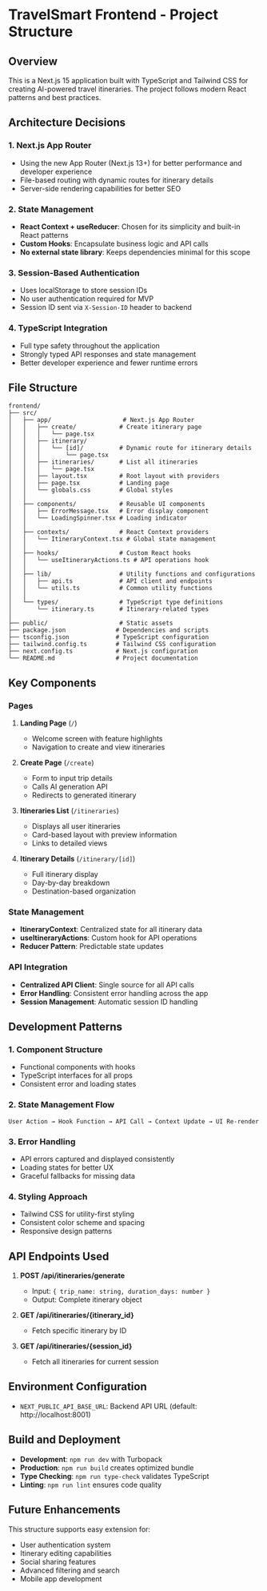 # TravelSmart Frontend - Project Structure

## Overview

This is a Next.js 15 application built with TypeScript and Tailwind CSS for creating AI-powered travel itineraries. The project follows modern React patterns and best practices.

## Architecture Decisions

### 1. **Next.js App Router**
- Using the new App Router (Next.js 13+) for better performance and developer experience
- File-based routing with dynamic routes for itinerary details
- Server-side rendering capabilities for better SEO

### 2. **State Management**
- **React Context + useReducer**: Chosen for its simplicity and built-in React patterns
- **Custom Hooks**: Encapsulate business logic and API calls
- **No external state library**: Keeps dependencies minimal for this scope

### 3. **Session-Based Authentication**
- Uses localStorage to store session IDs
- No user authentication required for MVP
- Session ID sent via `X-Session-ID` header to backend

### 4. **TypeScript Integration**
- Full type safety throughout the application
- Strongly typed API responses and state management
- Better developer experience and fewer runtime errors

## File Structure

```
frontend/
├── src/
│   ├── app/                    # Next.js App Router
│   │   ├── create/            # Create itinerary page
│   │   │   └── page.tsx
│   │   ├── itinerary/
│   │   │   └── [id]/          # Dynamic route for itinerary details
│   │   │       └── page.tsx
│   │   ├── itineraries/       # List all itineraries
│   │   │   └── page.tsx
│   │   ├── layout.tsx         # Root layout with providers
│   │   ├── page.tsx           # Landing page
│   │   └── globals.css        # Global styles
│   │
│   ├── components/            # Reusable UI components
│   │   ├── ErrorMessage.tsx   # Error display component
│   │   └── LoadingSpinner.tsx # Loading indicator
│   │
│   ├── contexts/              # React Context providers
│   │   └── ItineraryContext.tsx # Global state management
│   │
│   ├── hooks/                 # Custom React hooks
│   │   └── useItineraryActions.ts # API operations hook
│   │
│   ├── lib/                   # Utility functions and configurations
│   │   ├── api.ts             # API client and endpoints
│   │   └── utils.ts           # Common utility functions
│   │
│   └── types/                 # TypeScript type definitions
│       └── itinerary.ts       # Itinerary-related types
│
├── public/                    # Static assets
├── package.json              # Dependencies and scripts
├── tsconfig.json             # TypeScript configuration
├── tailwind.config.ts        # Tailwind CSS configuration
├── next.config.ts            # Next.js configuration
└── README.md                 # Project documentation
```

## Key Components

### Pages
1. **Landing Page** (`/`)
   - Welcome screen with feature highlights
   - Navigation to create and view itineraries

2. **Create Page** (`/create`)
   - Form to input trip details
   - Calls AI generation API
   - Redirects to generated itinerary

3. **Itineraries List** (`/itineraries`)
   - Displays all user itineraries
   - Card-based layout with preview information
   - Links to detailed views

4. **Itinerary Details** (`/itinerary/[id]`)
   - Full itinerary display
   - Day-by-day breakdown
   - Destination-based organization

### State Management
- **ItineraryContext**: Centralized state for all itinerary data
- **useItineraryActions**: Custom hook for API operations
- **Reducer Pattern**: Predictable state updates

### API Integration
- **Centralized API Client**: Single source for all API calls
- **Error Handling**: Consistent error handling across the app
- **Session Management**: Automatic session ID handling

## Development Patterns

### 1. **Component Structure**
- Functional components with hooks
- TypeScript interfaces for all props
- Consistent error and loading states

### 2. **State Management Flow**
```
User Action → Hook Function → API Call → Context Update → UI Re-render
```

### 3. **Error Handling**
- API errors captured and displayed consistently
- Loading states for better UX
- Graceful fallbacks for missing data

### 4. **Styling Approach**
- Tailwind CSS for utility-first styling
- Consistent color scheme and spacing
- Responsive design patterns

## API Endpoints Used

1. **POST /api/itineraries/generate**
   - Input: `{ trip_name: string, duration_days: number }`
   - Output: Complete itinerary object

2. **GET /api/itineraries/{itinerary_id}**
   - Fetch specific itinerary by ID

3. **GET /api/itineraries/{session_id}**
   - Fetch all itineraries for current session

## Environment Configuration

- `NEXT_PUBLIC_API_BASE_URL`: Backend API URL (default: http://localhost:8001)

## Build and Deployment

- **Development**: `npm run dev` with Turbopack
- **Production**: `npm run build` creates optimized bundle
- **Type Checking**: `npm run type-check` validates TypeScript
- **Linting**: `npm run lint` ensures code quality

## Future Enhancements

This structure supports easy extension for:
- User authentication system
- Itinerary editing capabilities
- Social sharing features
- Advanced filtering and search
- Mobile app development 